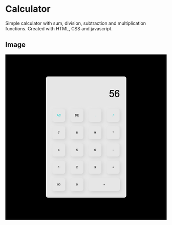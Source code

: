 # Calculator

Simple calculator with sum, division, subtraction and multiplication functions. Created with HTML, CSS and javascript.

## Image

  <img alt="NextLevelWeek" src="./calculatorImg.png" />
